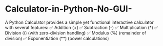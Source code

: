 # Calculator-in-Python-No-GUI-
A Python Calculator  provides a simple yet functional interactive calculator with several features: ✅ Addition (+) ✅ Subtraction (-) ✅ Multiplication (*) ✅ Division (/) (with zero-division handling) ✅ Modulus (%) (remainder of division) ✅ Exponentiation (**) (power calculations) 
